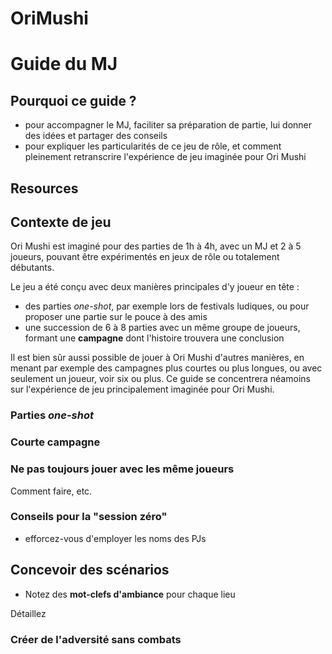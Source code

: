 # OriMushi
# Guide du MJ

## Pourquoi ce guide ?
* pour accompagner le MJ, faciliter sa préparation de partie, lui donner des idées et partager des conseils
* pour expliquer les particularités de ce jeu de rôle, et comment pleinement retranscrire l'expérience de jeu imaginée pour Ori Mushi

## Resources
<!-- compiler une courte liste de liens sur comment mener, et la partager sur une page web avec QRCode ici -->

## Contexte de jeu
Ori Mushi est imaginé pour des parties de 1h à 4h, avec un MJ et 2 à 5 joueurs,
pouvant être expérimentés en jeux de rôle ou totalement débutants.

Le jeu a été conçu avec deux manières principales d'y joueur en tête :
* des parties _one-shot_, par exemple lors de festivals ludiques, ou pour proposer une partie sur le pouce à des amis
* une succession de 6 à 8 parties avec un même groupe de joueurs, formant une **campagne** dont l'histoire trouvera une conclusion

Il est bien sûr aussi possible de jouer à Ori Mushi d'autres manières, en menant par exemple des campagnes plus courtes ou plus longues, ou avec seulement un joueur, voir six ou plus.
Ce guide se concentrera néamoins sur l'expérience de jeu principalement imaginée pour Ori Mushi.

### Parties _one-shot_

### Courte campagne

### Ne pas toujours jouer avec les même joueurs 
Comment faire, etc.

### Conseils pour la "session zéro"
* efforcez-vous d'employer les noms des PJs

## Concevoir des scénarios
* Notez des **mot-clefs d'ambiance** pour chaque lieu

Détaillez 

### Créer de l'adversité sans combats
